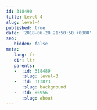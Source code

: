 ```yaml
---
id: 318490
title: Level 4
slug: level-4
published: true
date: '2018-06-20 21:50:50 +0000'
seo:
   hidden: false
meta:
   lang: fr
   dir: ltr
   parents:
   -  :id: 318489
      :slug: level-3
   -  :id: 313873
      :slug: background
   -  :id: 86956
      :slug: about
---
```


